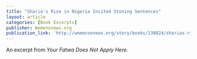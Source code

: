 ```yaml
---
title: "Sharia's Rise in Nigeria Incited Stoning Sentences"
layout: article
categories: [Book Excerpts]
publisher: Womensnews.org
publication_link: 'http://womensenews.org/story/books/130824/sharias-rise-in-nigeria-incited-stoning-sentences#.UhrNiHbD_VI'
---
```

An excerpt from _Your Fatwa Does Not Apply Here_.